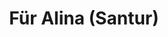 ---
title: Für Alina (Santur)
artist: Arvo Pärt
layout: score
permalink: /sheet-music/fur-alina
musescore-uri: user/28061512/scores/6453741/s/I-10CZ
youtube-uri: TzIZPZN5K60
description: Sheet Music Score Partitura
---